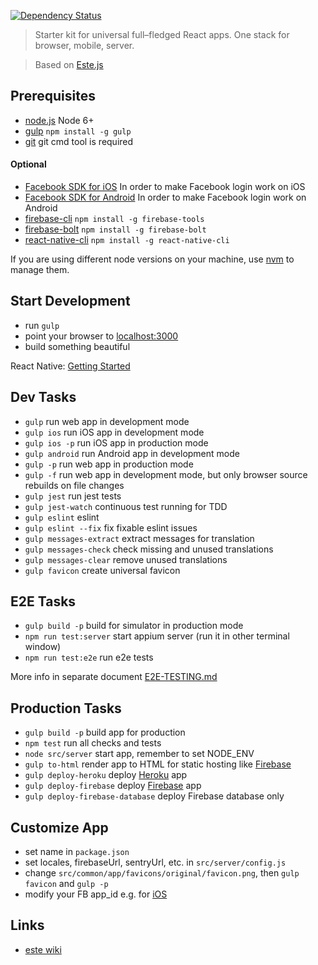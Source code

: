 
[![Dependency Status](https://david-dm.org/actum/devstack.svg)](https://david-dm.org/actum/devstack)

> Starter kit for universal full–fledged React apps. One stack for browser, mobile, server.

> Based on [Este.js](https://github.com/este/este)

## Prerequisites

- [node.js](http://nodejs.org) Node 6+
- [gulp](http://gulpjs.com/) `npm install -g gulp`
- [git](https://git-scm.com/downloads) git cmd tool is required

#### Optional

- [Facebook SDK for iOS](https://developers.facebook.com/docs/ios/) In order to make Facebook login work on iOS
- [Facebook SDK for Android](https://developers.facebook.com/docs/android/) In order to make Facebook login work on Android
- [firebase-cli](https://firebase.google.com/docs/cli/) `npm install -g firebase-tools`
- [firebase-bolt](https://github.com/firebase/bolt) `npm install -g firebase-bolt`
- [react-native-cli](http://facebook.github.io/react-native/docs/getting-started.html) `npm install -g react-native-cli`

If you are using different node versions on your machine, use [nvm](https://github.com/creationix/nvm) to manage them.

## Start Development

- run `gulp`
- point your browser to [localhost:3000](http://localhost:3000)
- build something beautiful

React Native: [Getting Started](https://facebook.github.io/react-native/docs/getting-started.html)

## Dev Tasks

- `gulp` run web app in development mode
- `gulp ios` run iOS app in development mode
- `gulp ios -p` run iOS app in production mode
- `gulp android` run Android app in development mode
- `gulp -p` run web app in production mode
- `gulp -f` run web app in development mode, but only browser source rebuilds on file changes
- `gulp jest` run jest tests
- `gulp jest-watch` continuous test running for TDD
- `gulp eslint` eslint
- `gulp eslint --fix` fix fixable eslint issues
- `gulp messages-extract` extract messages for translation
- `gulp messages-check` check missing and unused translations
- `gulp messages-clear` remove unused translations
- `gulp favicon` create universal favicon

## E2E Tasks
- `gulp build -p` build for simulator in production mode
- `npm run test:server` start appium server (run it in other terminal window)
- `npm run test:e2e` run e2e tests

More info in separate document [E2E-TESTING.md](https://github.com/actum/devstack/blob/master/E2E-TESTING.md)

## Production Tasks

- `gulp build -p` build app for production
- `npm test` run all checks and tests
- `node src/server` start app, remember to set NODE_ENV
- `gulp to-html` render app to HTML for static hosting like [Firebase](https://www.firebase.com/features.html#features-hosting)
- `gulp deploy-heroku` deploy [Heroku](https://www.heroku.com/) app
- `gulp deploy-firebase` deploy [Firebase](https://firebase.google.com/) app
- `gulp deploy-firebase-database` deploy Firebase database only

## Customize App

- set name in `package.json`
- set locales, firebaseUrl, sentryUrl, etc. in `src/server/config.js`
- change `src/common/app/favicons/original/favicon.png`, then `gulp favicon` and `gulp -p`
- modify your FB app_id e.g. for [iOS](https://developers.facebook.com/docs/ios/getting-started/#configure-xcode-project)

## Links

- [este wiki](https://github.com/este/este/wiki)
